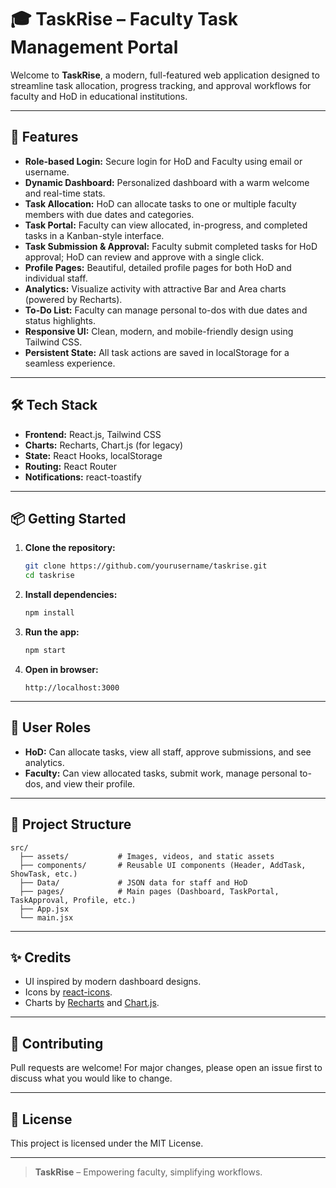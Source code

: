 # 🎓 TaskRise – Faculty Task Management Portal

Welcome to **TaskRise**, a modern, full-featured web application designed to streamline task allocation, progress tracking, and approval workflows for faculty and HoD in educational institutions.

---

## 🚀 Features

- **Role-based Login:** Secure login for HoD and Faculty using email or username.
- **Dynamic Dashboard:** Personalized dashboard with a warm welcome and real-time stats.
- **Task Allocation:** HoD can allocate tasks to one or multiple faculty members with due dates and categories.
- **Task Portal:** Faculty can view allocated, in-progress, and completed tasks in a Kanban-style interface.
- **Task Submission & Approval:** Faculty submit completed tasks for HoD approval; HoD can review and approve with a single click.
- **Profile Pages:** Beautiful, detailed profile pages for both HoD and individual staff.
- **Analytics:** Visualize activity with attractive Bar and Area charts (powered by Recharts).
- **To-Do List:** Faculty can manage personal to-dos with due dates and status highlights.
- **Responsive UI:** Clean, modern, and mobile-friendly design using Tailwind CSS.
- **Persistent State:** All task actions are saved in localStorage for a seamless experience.

---


## 🛠️ Tech Stack

- **Frontend:** React.js, Tailwind CSS
- **Charts:** Recharts, Chart.js (for legacy)
- **State:** React Hooks, localStorage
- **Routing:** React Router
- **Notifications:** react-toastify

---

## 📦 Getting Started

1. **Clone the repository:**
   ```bash
   git clone https://github.com/yourusername/taskrise.git
   cd taskrise
   ```

2. **Install dependencies:**
   ```bash
   npm install
   ```

3. **Run the app:**
   ```bash
   npm start
   ```

4. **Open in browser:**
   ```
   http://localhost:3000
   ```

---

## 👤 User Roles

- **HoD:** Can allocate tasks, view all staff, approve submissions, and see analytics.
- **Faculty:** Can view allocated tasks, submit work, manage personal to-dos, and view their profile.

---

## 📁 Project Structure

```
src/
  ├── assets/           # Images, videos, and static assets
  ├── components/       # Reusable UI components (Header, AddTask, ShowTask, etc.)
  ├── Data/             # JSON data for staff and HoD
  ├── pages/            # Main pages (Dashboard, TaskPortal, TaskApproval, Profile, etc.)
  ├── App.jsx
  └── main.jsx
```

---

## ✨ Credits

- UI inspired by modern dashboard designs.
- Icons by [react-icons](https://react-icons.github.io/react-icons/).
- Charts by [Recharts](https://recharts.org/) and [Chart.js](https://www.chartjs.org/).

---

## 📣 Contributing

Pull requests are welcome! For major changes, please open an issue first to discuss what you would like to change.

---

## 📄 License

This project is licensed under the MIT License.

---

> **TaskRise** – Empowering faculty, simplifying workflows.
